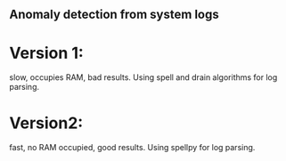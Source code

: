 ## Anomaly detection from system logs

# Version 1:
slow, occupies RAM, bad results.
Using spell and drain algorithms for log parsing.

# Version2:
fast, no RAM occupied, good results.
Using spellpy for log parsing.
